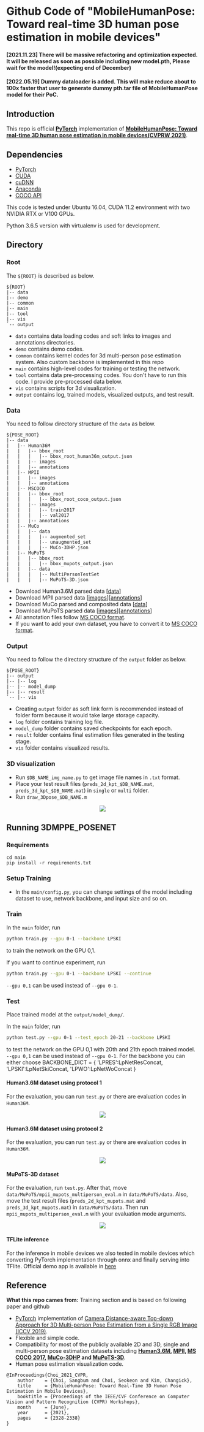 # Github Code of "MobileHumanPose: Toward real-time 3D human pose estimation in mobile devices"

#### [2021.11.23] There will be massive refactoring and optimization expected. It will be released as soon as possible including new model.pth, Please wait for the model!(expecting end of December)
#### [2022.05.19] Dummy dataloader is added. This will make reduce about to 100x faster that user to generate dummy pth.tar file of MobileHumanPose model for their PoC.

## Introduction

This repo is official **[PyTorch](https://pytorch.org)** implementation of **[MobileHumanPose: Toward real-time 3D human pose estimation in mobile devices(CVPRW 2021)](https://openaccess.thecvf.com/content/CVPR2021W/MAI/html/Choi_MobileHumanPose_Toward_Real-Time_3D_Human_Pose_Estimation_in_Mobile_Devices_CVPRW_2021_paper.html)**.

## Dependencies
* [PyTorch](https://pytorch.org)
* [CUDA](https://developer.nvidia.com/cuda-downloads)
* [cuDNN](https://developer.nvidia.com/cudnn)
* [Anaconda](https://www.anaconda.com/download/)
* [COCO API](https://github.com/cocodataset/cocoapi)

This code is tested under Ubuntu 16.04, CUDA 11.2 environment with two NVIDIA RTX or V100 GPUs.

Python 3.6.5 version with virtualenv is used for development.

## Directory

### Root
The `${ROOT}` is described as below.
```
${ROOT}
|-- data
|-- demo
|-- common
|-- main
|-- tool
|-- vis
`-- output
```
* `data` contains data loading codes and soft links to images and annotations directories.
* `demo` contains demo codes.
* `common` contains kernel codes for 3d multi-person pose estimation system. Also custom backbone is implemented in this repo
* `main` contains high-level codes for training or testing the network.
* `tool` contains data pre-processing codes. You don't have to run this code. I provide pre-processed data below.
* `vis` contains scripts for 3d visualization.
* `output` contains log, trained models, visualized outputs, and test result.

### Data
You need to follow directory structure of the `data` as below.
```
${POSE_ROOT}
|-- data
|   |-- Human36M
|   |   |-- bbox_root
|   |   |   |-- bbox_root_human36m_output.json
|   |   |-- images
|   |   |-- annotations
|   |-- MPII
|   |   |-- images
|   |   |-- annotations
|   |-- MSCOCO
|   |   |-- bbox_root
|   |   |   |-- bbox_root_coco_output.json
|   |   |-- images
|   |   |   |-- train2017
|   |   |   |-- val2017
|   |   |-- annotations
|   |-- MuCo
|   |   |-- data
|   |   |   |-- augmented_set
|   |   |   |-- unaugmented_set
|   |   |   |-- MuCo-3DHP.json
|   |-- MuPoTS
|   |   |-- bbox_root
|   |   |   |-- bbox_mupots_output.json
|   |   |-- data
|   |   |   |-- MultiPersonTestSet
|   |   |   |-- MuPoTS-3D.json
```
* Download Human3.6M parsed data [[data](https://drive.google.com/drive/folders/1kgVH-GugrLoc9XyvP6nRoaFpw3TmM5xK?usp=sharing)]
* Download MPII parsed data [[images](http://human-pose.mpi-inf.mpg.de/)][[annotations](https://drive.google.com/drive/folders/1MmQ2FRP0coxHGk0Ntj0JOGv9OxSNuCfK?usp=sharing)]
* Download MuCo parsed and composited data [[data](https://drive.google.com/drive/folders/1yL2ey3aWHJnh8f_nhWP--IyC9krAPsQN?usp=sharing)]
* Download MuPoTS parsed data [[images](http://gvv.mpi-inf.mpg.de/projects/SingleShotMultiPerson/)][[annotations](https://drive.google.com/drive/folders/1WmfQ8UEj6nuamMfAdkxmrNcsQTrTfKK_?usp=sharing)]
* All annotation files follow [MS COCO format](http://cocodataset.org/#format-data).
* If you want to add your own dataset, you have to convert it to [MS COCO format](http://cocodataset.org/#format-data).

### Output
You need to follow the directory structure of the `output` folder as below.
```
${POSE_ROOT}
|-- output
|-- |-- log
|-- |-- model_dump
|-- |-- result
`-- |-- vis
```
* Creating `output` folder as soft link form is recommended instead of folder form because it would take large storage capacity.
* `log` folder contains training log file.
* `model_dump` folder contains saved checkpoints for each epoch.
* `result` folder contains final estimation files generated in the testing stage.
* `vis` folder contains visualized results.

### 3D visualization
* Run `$DB_NAME_img_name.py` to get image file names in `.txt` format.
* Place your test result files (`preds_2d_kpt_$DB_NAME.mat`, `preds_3d_kpt_$DB_NAME.mat`) in `single` or `multi` folder.
* Run `draw_3Dpose_$DB_NAME.m`

<p align="middle">
<img src="assets/test.JPG">
</p>

## Running 3DMPPE_POSENET

### Requirements

```shell
cd main
pip install -r requirements.txt
```

### Setup Training
* In the `main/config.py`, you can change settings of the model including dataset to use, network backbone, and input size and so on.

### Train
In the `main` folder, run
```bash
python train.py --gpu 0-1 --backbone LPSKI
```
to train the network on the GPU 0,1. 

If you want to continue experiment, run 
```bash
python train.py --gpu 0-1 --backbone LPSKI --continue
```
`--gpu 0,1` can be used instead of `--gpu 0-1`.

### Test
Place trained model at the `output/model_dump/`.

In the `main` folder, run 
```bash
python test.py --gpu 0-1 --test_epoch 20-21 --backbone LPSKI
```
to test the network on the GPU 0,1 with 20th and 21th epoch trained model. `--gpu 0,1` can be used instead of `--gpu 0-1`. For the backbone you can either choose 
BACKBONE_DICT = {
    'LPRES':LpNetResConcat,
    'LPSKI':LpNetSkiConcat,
    'LPWO':LpNetWoConcat
    }

#### Human3.6M dataset using protocol 1
For the evaluation, you can run `test.py` or there are evaluation codes in `Human36M`.
<p align="center">
<img src="assets/protocol1.JPG">
</p>

#### Human3.6M dataset using protocol 2
For the evaluation, you can run `test.py` or there are evaluation codes in `Human36M`.
<p align="center">
<img src="assets/protocol2.JPG">
</p>

#### MuPoTS-3D dataset
For the evaluation, run `test.py`.  After that, move `data/MuPoTS/mpii_mupots_multiperson_eval.m` in `data/MuPoTS/data`. Also, move the test result files (`preds_2d_kpt_mupots.mat` and `preds_3d_kpt_mupots.mat`) in `data/MuPoTS/data`. Then run `mpii_mupots_multiperson_eval.m` with your evaluation mode arguments.
<p align="center">
<img src="assets/mupots.JPG">
</p>

#### TFLite inference
For the inference in mobile devices we also tested in mobile devices which converting PyTorch implementation through onnx and finally serving into TFlite.
Official demo app is available in [here](https://github.com/tucan9389/PoseEstimation-TFLiteSwift)

## Reference

**What this repo cames from:**
Training section and is based on following paper and github
* [PyTorch](https://pytorch.org) implementation of [Camera Distance-aware Top-down Approach for 3D Multi-person Pose Estimation from a Single RGB Image (ICCV 2019)](https://arxiv.org/abs/1907.11346).
* Flexible and simple code.
* Compatibility for most of the publicly available 2D and 3D, single and multi-person pose estimation datasets including **[Human3.6M](http://vision.imar.ro/human3.6m/description.php), [MPII](http://human-pose.mpi-inf.mpg.de/), [MS COCO 2017](http://cocodataset.org/#home), [MuCo-3DHP](http://gvv.mpi-inf.mpg.de/projects/SingleShotMultiPerson/) and [MuPoTS-3D](http://gvv.mpi-inf.mpg.de/projects/SingleShotMultiPerson/)**.
* Human pose estimation visualization code.

```
@InProceedings{Choi_2021_CVPR,
    author    = {Choi, Sangbum and Choi, Seokeon and Kim, Changick},
    title     = {MobileHumanPose: Toward Real-Time 3D Human Pose Estimation in Mobile Devices},
    booktitle = {Proceedings of the IEEE/CVF Conference on Computer Vision and Pattern Recognition (CVPR) Workshops},
    month     = {June},
    year      = {2021},
    pages     = {2328-2338}
}
```

